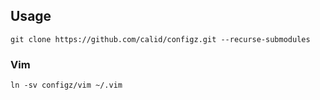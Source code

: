 ## Usage ##

```
git clone https://github.com/calid/configz.git --recurse-submodules
```

### Vim ###

```
ln -sv configz/vim ~/.vim
```

